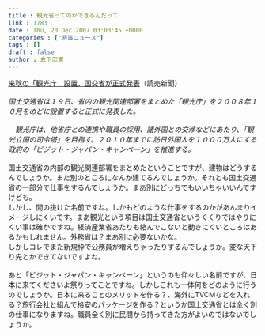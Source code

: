 ```yaml
---
title : 観光省ってのができるんだって
link : 1783
date : Thu, 20 Dec 2007 03:03:45 +0000
categories : ["時事ニュース"]
tags : []
draft : false
author : 倉下忠憲
---
```


<A HREF="http://www.yomiuri.co.jp/atmoney/news/20071219ib26.htm" TARGET="_blank">来秋の「観光庁」設置、国交省が正式発表</A>（読売新聞）<BR><BR><I>国土交通省は１９日、省内の観光関連部署をまとめた「観光庁」を２００８年１０月をめどに設置すると正式に発表した。<BR><BR>　観光庁は、他省庁との連携や職員の採用、諸外国との交渉などにあたり、「観光立国の司令塔」を目指す。２０１０年までに訪日外国人を１０００万人にする政府の「ビジット・ジャパン・キャンペーン」を推進する。</I><BR><BR>国土交通省の内部の観光関連部署をまとめたということですが、建物はどうするんでしょうか。また別のところになんか建てるんでしょうか。それとも国土交通省の一部分で仕事をするんでしょうか。まあ別にどっちでもいいちゃいいんですけども。<BR>しかし、間の抜けた名前ですね。しかもどのような仕事をするのかがあんまりイメージしにくいです。まあ観光という項目は国土交通省というくくりではやりにくい事は確かですね。経済産業省あたりも絡んでこないと動きにくいところはあるかもしれません。外務省は？まあ別に必要ないかな。<BR>しかしコレでまた新規枠で公務員が増えちゃったりするんでしょうか。変な天下り先とかできてないですよね。<BR><BR>あと「ビジット・ジャパン・キャンペーン」というのも仰々しい名前ですが、日本に来てくださいよ祭りってことですね。しかしこれも一体何をどのように行うのでしょうか。日本に来ることのメリットを作る？、海外にTVCMなどを入れる？旅行会社と組んで格安のパッケージを作る？というか国土交通省とは全く別の仕事になりますね。職員全く別に民間から持ってきた方がよいのではないでしょうか。<BR><br><br>
